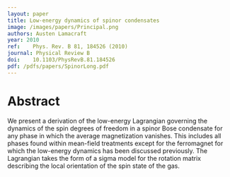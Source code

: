 ```yaml
---
layout: paper
title: Low-energy dynamics of spinor condensates
image: /images/papers/Principal.png
authors: Austen Lamacraft
year: 2010
ref: 	Phys. Rev. B 81, 184526 (2010)
journal: Physical Review B
doi: 	10.1103/PhysRevB.81.184526
pdf: /pdfs/papers/SpinorLong.pdf
---
```


# Abstract

We present a derivation of the low-energy Lagrangian governing the dynamics of the spin degrees of freedom in a spinor Bose condensate for any phase in which the average magnetization vanishes. This includes all phases found within mean-field treatments except for the ferromagnet for which the low-energy dynamics has been discussed previously. The Lagrangian takes the form of a sigma model for the rotation matrix describing the local orientation of the spin state of the gas.
